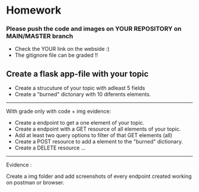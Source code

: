 
# Homework
### Please push the code and images on YOUR REPOSITORY on MAIN/MASTER branch 

* Check the YOUR link on the webside :) 
* The gitignore file can be graded !!

## Create a flask app-file with your topic

* Create a strucuture of your topic with adleast 5 fields
* Create a "burned" dictonary with 10 diferents elements.

---
With grade only with code + img evidence:
* Create a endpoint to get a one element of your topic.
* Create a endpoint with a GET resource of all elements of your topic.
* Add at least two query options to filter of that GET elements (all)
* Create a POST resource to add a element to the "burned" dictionary.
* Create a DELETE resource  ... 

--- 
Evidence : 

Create a img folder and add screenshots of every endpoint created working on postman or browser.

